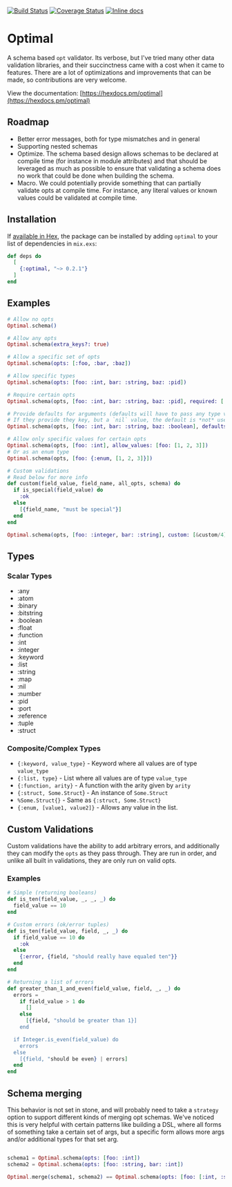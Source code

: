 [![Build Status](https://travis-ci.com/albert-io/optimal.svg?branch=master)](https://travis-ci.com/albert-io/optimal) [![Coverage Status](https://coveralls.io/repos/github/albert-io/optimal/badge.svg?branch=master)](https://coveralls.io/github/albert-io/optimal?branch=master) [![Inline docs](http://inch-ci.org/github/albert-io/optimal.svg)](http://inch-ci.org/github/albert-io/optimal)

# Optimal

A schema based `opt` validator. Its verbose, but I've tried many other data validation libraries, and their succinctness came with a cost when it came to features. There are a lot of optimizations and improvements that can be made, so contributions are very welcome.

View the documentation: [https://hexdocs.pm/optimal](https://hexdocs.pm/optimal)

## Roadmap

* Better error messages, both for type mismatches and in general
* Supporting nested schemas
* Optimize. The schema based design allows schemas to be declared at compile time (for instance in module attributes) and that should be leveraged as much as possible to ensure that validating a schema does no work that could be done when building the schema.
* Macro. We could potentially provide something that can partially validate opts at compile time. For instance, any literal values or known values could be validated at compile time.

## Installation

If [available in Hex](https://hex.pm/docs/publish), the package can be installed
by adding `optimal` to your list of dependencies in `mix.exs`:

```elixir
def deps do
  [
    {:optimal, "~> 0.2.1"}
  ]
end
```

## Examples

```elixir
# Allow no opts
Optimal.schema()

# Allow any opts
Optimal.schema(extra_keys?: true)

# Allow a specific set of opts
Optimal.schema(opts: [:foo, :bar, :baz])

# Allow specific types
Optimal.schema(opts: [foo: :int, bar: :string, baz: :pid])

# Require certain opts
Optimal.schema(opts, [foo: :int, bar: :string, baz: :pid], required: [:foo, :bar])

# Provide defaults for arguments (defaults will have to pass any type validation)
# If they provide they key, but a `nil` value, the default is *not* used.
Optimal.schema(opts, [foo: :int, bar: :string, baz: :boolean], defaults: [baz: true])

# Allow only specific values for certain opts
Optimal.schema(opts, [foo: :int], allow_values: [foo: [1, 2, 3]])
# Or as an enum type
Optimal.schema(opts, [foo: {:enum, [1, 2, 3]}])

# Custom validations
# Read below for more info
def custom(field_value, field_name, all_opts, schema) do
  if is_special(field_value) do
    :ok
  else
    [{field_name, "must be special"}]
  end
end

Optimal.schema(opts, [foo: :integer, bar: :string], custom: [&custom/4])
```

## Types
### Scalar Types

* :any
* :atom
* :binary
* :bitstring
* :boolean
* :float
* :function
* :int
* :integer
* :keyword
* :list
* :string
* :map
* :nil
* :number
* :pid
* :port
* :reference
* :tuple
* :struct

### Composite/Complex Types

* `{:keyword, value_type}` - Keyword where all values are of type `value_type`
* `{:list, type}` - List where all values are of type `value_type`
* `{:function, arity}` - A function with the arity given by `arity`
* `{:struct, Some.Struct`} - An instance of `Some.Struct`
* `%Some.Struct{}` - Same as `{:struct, Some.Struct}`
* `{:enum, [value1, value2]}` - Allows any value in the list.

## Custom Validations

Custom validations have the ability to add arbitrary errors, and additionally they can modify the `opts` as they pass through. They are run in order, and unlike all built in validations, they are only run on valid opts.

### Examples

```elixir
# Simple (returning booleans)
def is_ten(field_value, _, _, _) do
  field_value == 10
end

# Custom errors (ok/error tuples)
def is_ten(field_value, field, _, _) do
  if field_value == 10 do
    :ok
  else
    {:error, {field, "should really have equaled ten"}}
  end
end

# Returning a list of errors
def greater_than_1_and_even(field_value, field, _, _) do
  errors =
    if field_value > 1 do
      []
    else
      [{field, "should be greater than 1}]
    end

  if Integer.is_even(field_value) do
    errors
  else
    [{field, "should be even} | errors]
  end
end
```

## Schema merging

This behavior is not set in stone, and will probably need to take a `strategy` option to support different kinds of merging opt schemas. We've noticed this is very helpful with certain patterns like building a DSL, where all forms of something take a certain set of args, but a specific form allows more args and/or additional types for that set arg.

```elixir

schema1 = Optimal.schema(opts: [foo: :int])
schema2 = Optimal.schema(opts: [foo: :string, bar: :int])

Optimal.merge(schema1, schema2) == Optimal.schema(opts: [foo: [:int, :string], bar: :int])
```
